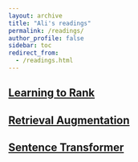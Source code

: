 ```yaml
---
layout: archive
title: "Ali's readings"
permalink: /readings/
author_profile: false
sidebar: toc
redirect_from:
  - /readings.html
---
```


## [Learning to Rank](readings/ltr)


## [Retrieval Augmentation](readings/rag)


## [Sentence Transformer](readings/sber)
